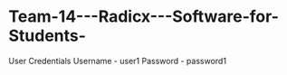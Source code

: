 # Team-14---Radicx---Software-for-Students-

User Credentials
Username - user1
Password - password1

